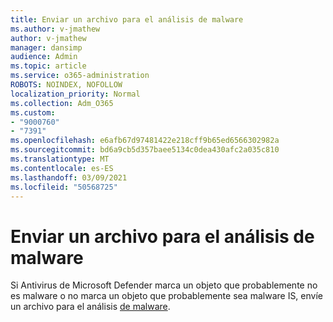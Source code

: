 ```yaml
---
title: Enviar un archivo para el análisis de malware
ms.author: v-jmathew
author: v-jmathew
manager: dansimp
audience: Admin
ms.topic: article
ms.service: o365-administration
ROBOTS: NOINDEX, NOFOLLOW
localization_priority: Normal
ms.collection: Adm_O365
ms.custom:
- "9000760"
- "7391"
ms.openlocfilehash: e6afb67d97481422e218cff9b65ed6566302982a
ms.sourcegitcommit: bd6a9cb5d357baee5134c0dea430afc2a035c810
ms.translationtype: MT
ms.contentlocale: es-ES
ms.lasthandoff: 03/09/2021
ms.locfileid: "50568725"
---
```

# <a name="submit-a-file-for-malware-analysis"></a>Enviar un archivo para el análisis de malware

Si Antivirus de Microsoft Defender marca un objeto que probablemente no es malware o no marca un objeto que probablemente sea malware IS, envíe un archivo para el análisis [de malware](https://go.microsoft.com/fwlink/?linkid=2144963).
